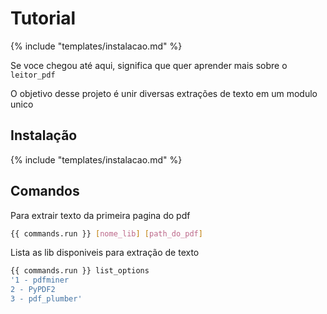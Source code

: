 # Tutorial

{% include "templates/instalacao.md" %}

Se voce chegou até aqui, significa que quer aprender mais sobre o `leitor_pdf`

O objetivo desse projeto é unir diversas extrações de texto em um modulo unico

## Instalação

{% include "templates/instalacao.md" %}


## Comandos
Para extrair texto da primeira pagina do pdf
````bash
{{ commands.run }} [nome_lib] [path_do_pdf]
````

Lista as lib disponiveis para extração de texto
````bash
{{ commands.run }} list_options
'1 - pdfminer
2 - PyPDF2
3 - pdf_plumber'
````